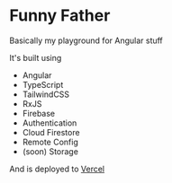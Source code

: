 # Funny Father

Basically my playground for Angular stuff

It's built using

- Angular
- TypeScript
- TailwindCSS
- RxJS
- Firebase
-   Authentication
-   Cloud Firestore
-   Remote Config
-   (soon) Storage

And is deployed to [Vercel](https://vercel.com)
